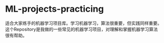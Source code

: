 # ML-projects-practicing
适合大家练手的机器学习项目库。学习机器学习，算法很重要，但实践同样重要。
这个Repository是我做的一些常见的机器学习项目，对理解和掌握机器学习算法很有帮助。

